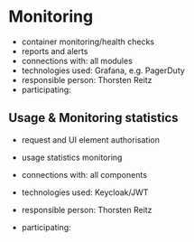 # Monitoring
- container monitoring/health checks
- reports and alerts
- connections with: all modules
- technologies used: Grafana, e.g. PagerDuty
- responsible person: Thorsten Reitz
- participating:


## Usage & Monitoring statistics

- request and UI element authorisation
- usage statistics monitoring

- connections with: all components
- technologies used: Keycloak/JWT
- responsible person: Thorsten Reitz
- participating: